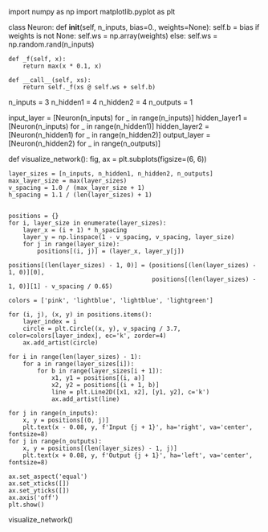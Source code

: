 import numpy as np
import matplotlib.pyplot as plt

class Neuron:
    def __init__(self, n_inputs, bias=0., weights=None):
        self.b = bias
        if weights is not None:
            self.ws = np.array(weights)
        else:
            self.ws = np.random.rand(n_inputs)

    def _f(self, x):
        return max(x * 0.1, x)

    def __call__(self, xs):
        return self._f(xs @ self.ws + self.b)


n_inputs = 3
n_hidden1 = 4
n_hidden2 = 4
n_outputs = 1

input_layer = [Neuron(n_inputs) for _ in range(n_inputs)]
hidden_layer1 = [Neuron(n_inputs) for _ in range(n_hidden1)]
hidden_layer2 = [Neuron(n_hidden1) for _ in range(n_hidden2)]
output_layer = [Neuron(n_hidden2) for _ in range(n_outputs)]


def visualize_network():
    fig, ax = plt.subplots(figsize=(6, 6))


    layer_sizes = [n_inputs, n_hidden1, n_hidden2, n_outputs]
    max_layer_size = max(layer_sizes)
    v_spacing = 1.0 / (max_layer_size + 1)
    h_spacing = 1.1 / (len(layer_sizes) + 1)


    positions = {}
    for i, layer_size in enumerate(layer_sizes):
        layer_x = (i + 1) * h_spacing
        layer_y = np.linspace(1 - v_spacing, v_spacing, layer_size)
        for j in range(layer_size):
            positions[(i, j)] = (layer_x, layer_y[j])

    positions[(len(layer_sizes) - 1, 0)] = (positions[(len(layer_sizes) - 1, 0)][0],
                                            positions[(len(layer_sizes) - 1, 0)][1] - v_spacing / 0.65)

    colors = ['pink', 'lightblue', 'lightblue', 'lightgreen']

    for (i, j), (x, y) in positions.items():
        layer_index = i
        circle = plt.Circle((x, y), v_spacing / 3.7, color=colors[layer_index], ec='k', zorder=4)
        ax.add_artist(circle)

    for i in range(len(layer_sizes) - 1):
        for a in range(layer_sizes[i]):
            for b in range(layer_sizes[i + 1]):
                x1, y1 = positions[(i, a)]
                x2, y2 = positions[(i + 1, b)]
                line = plt.Line2D([x1, x2], [y1, y2], c='k')
                ax.add_artist(line)

    for j in range(n_inputs):
        x, y = positions[(0, j)]
        plt.text(x - 0.08, y, f'Input {j + 1}', ha='right', va='center', fontsize=8)
    for j in range(n_outputs):
        x, y = positions[(len(layer_sizes) - 1, j)]
        plt.text(x + 0.08, y, f'Output {j + 1}', ha='left', va='center', fontsize=8)

    ax.set_aspect('equal')
    ax.set_xticks([])
    ax.set_yticks([])
    ax.axis('off')
    plt.show()


visualize_network()
